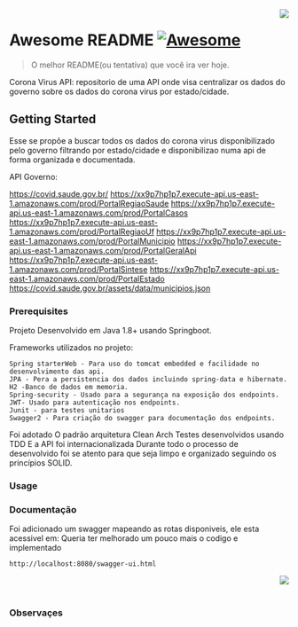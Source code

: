 <img src="icon.png" align="right" />

# Awesome README [![Awesome](https://cdn.rawgit.com/sindresorhus/awesome/d7305f38d29fed78fa85652e3a63e154dd8e8829/media/badge.svg)](https://github.com/sindresorhus/awesome)
> O melhor README(ou tentativa) que você ira ver hoje.

Corona Virus API: repositorio de uma API onde visa centralizar os dados do governo sobre os dados do corona virus por estado/cidade.

## Getting Started

Esse se propõe a buscar todos os dados do corona virus disponibilizado pelo governo filtrando por estado/cidade e disponibilizao numa api de forma organizada e documentada.

API Governo:

https://covid.saude.gov.br/
https://xx9p7hp1p7.execute-api.us-east-1.amazonaws.com/prod/PortalRegiaoSaude
https://xx9p7hp1p7.execute-api.us-east-1.amazonaws.com/prod/PortalCasos
https://xx9p7hp1p7.execute-api.us-east-1.amazonaws.com/prod/PortalRegiaoUf
https://xx9p7hp1p7.execute-api.us-east-1.amazonaws.com/prod/PortalMunicipio
https://xx9p7hp1p7.execute-api.us-east-1.amazonaws.com/prod/PortalGeralApi
https://xx9p7hp1p7.execute-api.us-east-1.amazonaws.com/prod/PortalSintese
https://xx9p7hp1p7.execute-api.us-east-1.amazonaws.com/prod/PortalEstado
https://covid.saude.gov.br/assets/data/municipios.json


### Prerequisites

Projeto Desenvolvido em Java 1.8+ usando Springboot.

Frameworks utilizados no projeto:

```
Spring starterWeb - Para uso do tomcat embedded e facilidade no desenvolvimento das api.
JPA - Pera a persistencia dos dados incluindo spring-data e hibernate.
H2 -Banco de dados em memoria.
Spring-security - Usado para a segurança na exposição dos endpoints.
JWT- Usado para autenticação nos endpoints.
Junit - para testes unitarios
Swagger2 - Para criação do swagger para documentação dos endpoints.

```
Foi adotado O padrão arquitetura Clean Arch 
Testes desenvolvidos usando TDD
E a API foi internacionalizada
Durante todo o processo de desenvolvido foi se atento para que seja limpo e organizado seguindo os princípios SOLID.

### Usage


### Documentação

Foi adicionado um swagger mapeando as rotas disponiveis, ele esta acessivel em: 
Queria ter melhorado um pouco mais o codigo e implementado 

```
http://localhost:8080/swagger-ui.html
```

<img src="swagger.png" align="right" />

<br><br>
### Observaçes

